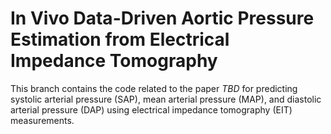 # In Vivo Data-Driven Aortic Pressure Estimation from Electrical Impedance Tomography

This branch contains the code related to the paper *TBD* for predicting systolic arterial pressure (SAP), mean arterial pressure (MAP),
and diastolic arterial pressure (DAP) using electrical impedance tomography (EIT) measurements.


<!--
## Results - preview

<p align="center">
    <img src="images/fig_8_paper.png" alt="Fig2" width="500px">
</p>
<p>
    <em><b>Figure 2:</b> Risk zones histogram defined by [1] for SAP and MAP of the full cross-validation.</em>
</p>

-->



